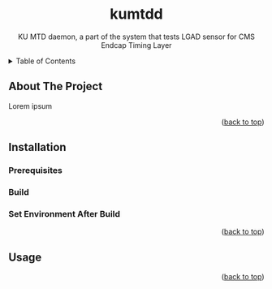 <a name="readme-top"></a>



<!-- PROJECT LOGO -->
<div align="center">
  <h1 align="center">kumtdd</h1>

  <p align="center">
    KU MTD daemon, a part of the system that tests LGAD sensor for CMS Endcap Timing Layer
    <br />
  </p>
</div>



<!-- TABLE OF CONTENTS -->
<details>
  <summary>Table of Contents</summary>
  <ol>
    <li>
      <a href="#about-the-project">About The Project</a>
    </li>
    <li>
      <a href="#installation">Installation</a>
    </li>
    <li><a href="#usage">Usage</a></li>
  </ol>
</details>


<!-- ABOUT THE PROJECT -->
## About The Project

Lorem ipsum

<p align="right">(<a href="#readme-top">back to top</a>)</p>



<!-- INSTALLATION -->
## Installation

### Prerequisites


### Build


### Set Environment After Build

<p align="right">(<a href="#readme-top">back to top</a>)</p>



<!-- USAGE -->
## Usage

<p align="right">(<a href="#readme-top">back to top</a>)</p>
